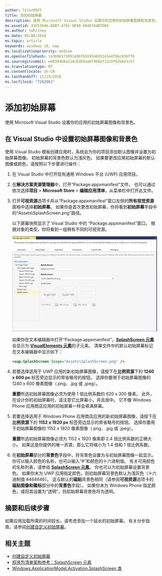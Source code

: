 ```yaml
---
author: TylerMSFT
title: 添加初始屏幕
description: 使用 Microsoft Visual Studio 设置你的应用的初始屏幕图像和背景色。
ms.assetid: 41F53046-8AB7-4782-9E90-964D744B7D66
ms.author: twhitney
ms.date: 05/08/2018
ms.topic: article
keywords: windows 10, uwp
ms.localizationpriority: medium
ms.openlocfilehash: 143b96171091406fb91954685143e4f86c036ffb
ms.sourcegitcommit: ed0304b8a214c03b8aab74b8ef12c9f82b8e3c5f
ms.translationtype: MT
ms.contentlocale: zh-CN
ms.lasthandoff: 11/19/2018
ms.locfileid: "7282063"
---
```

# <a name="add-a-splash-screen"></a>添加初始屏幕

使用 Microsoft Visual Studio 设置你的应用的初始屏幕图像和背景色。

## <a name="set-the-splash-screen-image-and-background-color-in-visual-studio"></a>在 Visual Studio 中设置初始屏幕图像和背景色

使用 Visual Studio 模板创建应用时，系统会为你的项目添加默认图像并设置为初始屏幕图像。 初始屏幕的背景色默认为浅灰色。 如果要更改应用初始屏幕的默认图像或颜色，请按照以下步骤进行操作：

1. 在 Visual Studio 中打开现有通用 Windows 平台 (UWP) 应用项目。
2. 在**解决方案资源管理器**中，打开“Package.appxmanifest”文件。 也可以通过依次选择**项目** &gt; **Microsoft Store** &gt; **编辑应用清单**，从菜单栏中打开此文件。
3. 打开**可视资源**选项卡并从“Package.appxmanifest”窗口左侧的**所有视觉资源**窗格中选择**初始屏幕**。 如果你是首次更改初始屏幕，你将看到**初始屏幕**字段中的“Assets\SplashScreen.png”路径。

    以下屏幕快照显示了 Visual Studio 中的 “Package.appxmanifest”窗口。 根据对象的类型，你将看到一组稍有不同的可视资源。

    ![Visual Studio 2017 中“Package.appxmanifest”窗口的屏幕快照](images/appmanifest.png)

    如果你在文本编辑器中打开“Package.appxmanifest”，[**SplashScreen 元素**](https://msdn.microsoft.com/library/windows/apps/br211467)会显示为 [**VisualElements 元素**](https://msdn.microsoft.com/library/windows/apps/br211471)的子元素。 清单文件中的默认初始屏幕标记在文本编辑器中显示如下：

    ```xml
    <uap:SplashScreen Image="Assets\SplashScreen.png" />
    ```

4. 若要选择适用于 UWP 应用的新初始屏幕图像，请按下在**比例资源**下的 **1240 x 600 px** 标签旁边显示的带省略号的按钮。 选择你要用于初始屏幕图像的 1240 x 600 像素图像（.png、.jpg 或 .jpeg）。

    **重要**所选初始屏幕图像必须为使用 1 倍比例系数的 620 x 300 像素。 此外，在设计你的初始屏幕时，请注意它比屏幕小，并且居中。 它不像 Windows Phone 应用商店应用的初始屏幕一样会填满屏幕。

5. 若要选择适用于 Windows Phone 应用商店应用的新初始屏幕图像，请按下在**比例资源**下的 **1152 x 1920 px** 标签旁边显示的带省略号的按钮。 选择你要用于初始屏幕图像的 1152 x 1920 像素图像（.png、.jpg 或 .jpeg）。

    **重要**所选初始屏幕图像必须为 1152 x 1920 像素即 2.4 倍比例系数的正确大小。 如果这是你提供的唯一资源，那么它将缩小为 1.4 倍和 1 倍比例系数。

6. 在**初始屏幕**部分的**背景色**字段中，将背景色设置为与初始屏幕图像一起显示。 你可以输入颜色的名称，也可以输入“#”和颜色的十六进制值。 有关可用颜色的名称列表，请参阅 [**SplashScreen 元素**](https://msdn.microsoft.com/library/windows/apps/br211467)。 你也可以为初始屏幕设置背景色。 如果你未为 UWP 应用指定颜色，则初始屏幕背景色默认为浅灰色（十六进制值 \#464646）。 这与默认的**磁贴**背景色相同（请参阅**可视资源**选项卡的**磁贴图像和徽标**部分中的**背景色**字段）。 如果你未为 Windows Phone 指定颜色，或将其设置为“透明”，则初始屏幕背景色将为透明。

## <a name="summary-and-next-steps"></a>摘要和后续步骤

如果应用加载所需的时间较长，请考虑添加一个延长的初始屏幕。 有关分步指南，请参阅[创建自定义初始屏幕](create-a-customized-splash-screen.md)。

## <a name="related-topics"></a>相关主题

* [创建自定义初始屏幕](create-a-customized-splash-screen.md)
* [程序包清单架构参考：SplashScreen 元素](https://msdn.microsoft.com/library/windows/apps/br211467)
* [Windows.ApplicationModel.Activation.SplashScreen 类](https://msdn.microsoft.com/library/windows/apps/br224763)